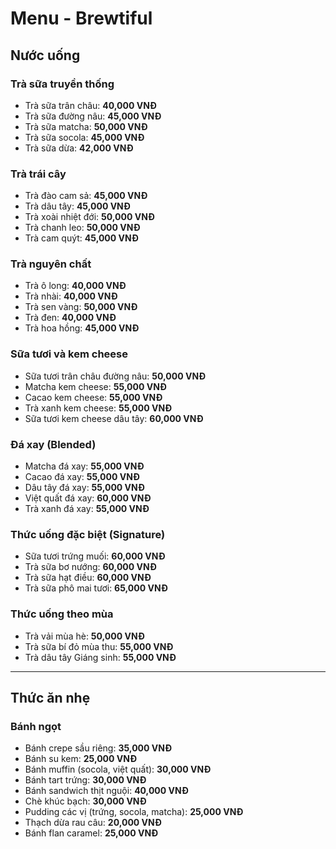 # Menu - Brewtiful

## Nước uống

### Trà sữa truyền thống
- Trà sữa trân châu: **40,000 VNĐ**
- Trà sữa đường nâu: **45,000 VNĐ**
- Trà sữa matcha: **50,000 VNĐ**
- Trà sữa socola: **45,000 VNĐ**
- Trà sữa dừa: **42,000 VNĐ**

### Trà trái cây
- Trà đào cam sả: **45,000 VNĐ**
- Trà dâu tây: **45,000 VNĐ**
- Trà xoài nhiệt đới: **50,000 VNĐ**
- Trà chanh leo: **50,000 VNĐ**
- Trà cam quýt: **45,000 VNĐ**

### Trà nguyên chất
- Trà ô long: **40,000 VNĐ**
- Trà nhài: **40,000 VNĐ**
- Trà sen vàng: **50,000 VNĐ**
- Trà đen: **40,000 VNĐ**
- Trà hoa hồng: **45,000 VNĐ**

### Sữa tươi và kem cheese
- Sữa tươi trân châu đường nâu: **50,000 VNĐ**
- Matcha kem cheese: **55,000 VNĐ**
- Cacao kem cheese: **55,000 VNĐ**
- Trà xanh kem cheese: **55,000 VNĐ**
- Sữa tươi kem cheese dâu tây: **60,000 VNĐ**

### Đá xay (Blended)
- Matcha đá xay: **55,000 VNĐ**
- Cacao đá xay: **55,000 VNĐ**
- Dâu tây đá xay: **55,000 VNĐ**
- Việt quất đá xay: **60,000 VNĐ**
- Trà xanh đá xay: **55,000 VNĐ**

### Thức uống đặc biệt (Signature)
- Sữa tươi trứng muối: **60,000 VNĐ**
- Trà sữa bơ nướng: **60,000 VNĐ**
- Trà sữa hạt điều: **60,000 VNĐ**
- Trà sữa phô mai tươi: **65,000 VNĐ**

### Thức uống theo mùa
- Trà vải mùa hè: **50,000 VNĐ**
- Trà sữa bí đỏ mùa thu: **55,000 VNĐ**
- Trà dâu tây Giáng sinh: **55,000 VNĐ**

---

## Thức ăn nhẹ

### Bánh ngọt
- Bánh crepe sầu riêng: **35,000 VNĐ**
- Bánh su kem: **25,000 VNĐ**
- Bánh muffin (socola, việt quất): **30,000 VNĐ**
- Bánh tart trứng: **30,000 VNĐ**
- Bánh sandwich thịt nguội: **40,000 VNĐ**
- Chè khúc bạch: **30,000 VNĐ**
- Pudding các vị (trứng, socola, matcha): **25,000 VNĐ**
- Thạch dừa rau câu: **20,000 VNĐ**
- Bánh flan caramel: **25,000 VNĐ**